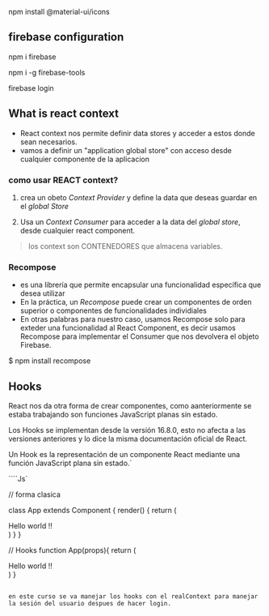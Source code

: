 npm install @material-ui/icons

## firebase configuration

npm i firebase

npm i -g firebase-tools

firebase login

## What is react context 

* React context nos permite definir data stores y acceder a estos donde sean necesarios.
* vamos a definir un "application global store" con acceso desde cualquier componente de la aplicacion

### como usar REACT context?
1. crea un obeto *Context Provider* y define la data que deseas guardar en el *global Store*

2. Usa un *Context Consumer* para acceder a la data del *global store*, desde cualquier react component. 

> los context son CONTENEDORES que almacena variables.

### Recompose
* es una librería que permite encapsular una funcionalidad específica que desea utilizar
* En la práctica, un *Recompose* puede crear un componentes de orden superior o componentes de funcionalidades individiales
* En otras palabras para nuestro caso, usamos Recompose solo para exteder una funcionalidad al React Component, es decir usamos Recompose para implementar el Consumer que nos devolvera el objeto Firebase.

$ npm install recompose


## Hooks 

React nos da otra forma de crear componentes, como aanteriormente se estaba trabajando son funciones JavaScript planas sin estado.

Los Hooks se implementan desde la versión 16.8.0, esto no afecta a las versiones anteriores y lo dice la misma documentación oficial de React.

Un Hook es la representación de un componente React mediante una función JavaScript plana sin estado.`

````Js`

// forma clasica 

class App extends Component {
    render() {
    return (
        <div>Hello world !!</div>
    )
    }
}

// Hooks
function App(props){
  return (
       <div>Hello world !!</div>
  )
}

````

en este curso se va manejar los hooks con el realContext para manejar la sesión del usuario despues de hacer login.

